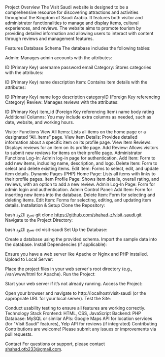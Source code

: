 Project Overview
The Visit Saudi website is designed to be a comprehensive resource for discovering attractions and activities throughout the Kingdom of Saudi Arabia. It features both visitor and administrator functionalities to manage and display items, cultural experiences, and reviews. The website aims to promote tourism by providing detailed information and allowing users to interact with content through reviews and management features.

Features
Database Schema
The database includes the following tables:

Admin: Manages admin accounts with the attributes:

ID (Primary Key)
username
password
email
Category: Stores categories with the attributes:

ID (Primary Key)
name
description
Item: Contains item details with the attributes:

ID (Primary Key)
name
logo
description
categoryID (Foreign Key referencing Category)
Review: Manages reviews with the attributes:

ID (Primary Key)
item_id (Foreign Key referencing Item)
name
body
rating
Additional Columns: You may include extra columns as needed, such as date, website, and working hours.

Visitor Functions
View All Items: Lists all items on the home page or a designated “All_Items” page.
View Item Details: Provides detailed information about a specific item on its profile page.
View Item Reviews: Displays reviews for an item on its profile page.
Add Review: Allows visitors to submit new reviews for items on their profile page.
Administrator Functions
Log-In: Admin log-in page for authentication.
Add Item: Form to add new items, including name, description, and logo.
Delete Item: Form to select and delete existing items.
Edit Item: Forms to select, edit, and update item details.
Dynamic Pages (PHP)
Home Page: Lists all items with links to their profile pages.
Item Profile Page: Shows item details, overall rating, and reviews, with an option to add a new review.
Admin Log-In Page: Form for admin login and authentication.
Admin Control Panel:
Add Item: Form for inserting new items into the database.
Delete Item: Form for selecting and deleting items.
Edit Item: Forms for selecting, editing, and updating item details.
Installation & Setup
Clone the Repository:

bash
نسخ الكود
git clone https://github.com/shahad-z/visit-saudi.git
Navigate to the Project Directory:

bash
نسخ الكود
cd visit-saudi
Set Up the Database:

Create a database using the provided schema.
Import the sample data into the database.
Install Dependencies (if applicable):

Ensure you have a web server like Apache or Nginx and PHP installed.
Upload to Local Server:

Place the project files in your web server's root directory (e.g., /var/www/html for Apache).
Run the Project:

Start your web server if it’s not already running.
Access the Project:

Open your browser and navigate to http://localhost/visit-saudi (or the appropriate URL for your local server).
Test the Site:

Conduct usability testing to ensure all features are working correctly.
Technology Stack
Frontend: HTML, CSS, JavaScript
Backend: PHP
Database: MySQL or similar
APIs: Google Maps API for location services (for "Visit Saudi" features), Yelp API for reviews (if integrated)
Contributing
Contributions are welcome! Please submit any issues or improvements via pull requests.



Contact
For questions or support, please contact shahad.otb233@gmail.com.
